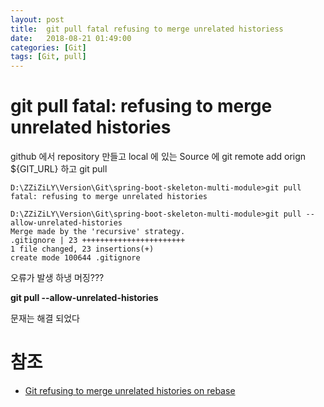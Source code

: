 ```yaml
---
layout: post
title:  git pull fatal refusing to merge unrelated historiess
date:   2018-08-21 01:49:00
categories: [Git]
tags: [Git, pull]
---
```

# git pull fatal: refusing to merge unrelated histories
github 에서 repository 만들고 local 에 있는 Source 에 git remote add orign ${GIT_URL} 하고 git pull

    D:\ZZiZiLY\Version\Git\spring-boot-skeleton-multi-module>git pull
    fatal: refusing to merge unrelated histories

    D:\ZZiZiLY\Version\Git\spring-boot-skeleton-multi-module>git pull --allow-unrelated-histories
    Merge made by the 'recursive' strategy.
    .gitignore | 23 +++++++++++++++++++++++
    1 file changed, 23 insertions(+)
    create mode 100644 .gitignore

오류가 발생 하냉 머징???

**git pull --allow-unrelated-histories**

문재는 해결 되었다

# 참조
* [Git refusing to merge unrelated histories on rebase](https://stackoverflow.com/questions/37937984/git-refusing-to-merge-unrelated-histories-on-rebase)
